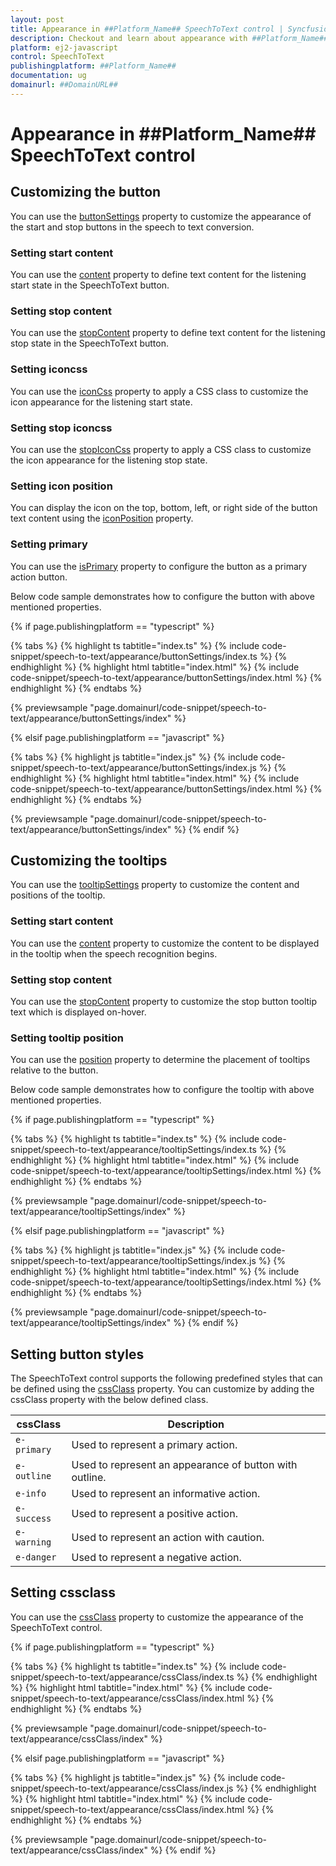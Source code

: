 ```yaml
---
layout: post
title: Appearance in ##Platform_Name## SpeechToText control | Syncfusion
description: Checkout and learn about appearance with ##Platform_Name## SpeechToText control of Syncfusion Essential JS 2 and more.
platform: ej2-javascript
control: SpeechToText
publishingplatform: ##Platform_Name##
documentation: ug
domainurl: ##DomainURL##
---
```


# Appearance in ##Platform_Name## SpeechToText control

## Customizing the button

You can use the [buttonSettings](../api/speech-to-text#buttonSettings) property to customize the appearance of the start and stop buttons in the speech to text conversion.

### Setting start content

You can use the [content](../api/speech-to-text/buttonSettingsModel/#content) property to define text content for the listening start state in the SpeechToText button.

### Setting stop content

You can use the [stopContent](../api/speech-to-text/buttonSettingsModel/#stopContent) property to define text content for the listening stop state in the SpeechToText button.

### Setting iconcss

You can use the [iconCss](../api/speech-to-text/buttonSettingsModel/#iconCss) property to apply a CSS class to customize the icon appearance for the listening start state.

### Setting stop iconcss

You can use the [stopIconCss](../api/speech-to-text/buttonSettingsModel/#stopIconCss) property to apply a CSS class to customize the icon appearance for the listening stop state.

### Setting icon position

You can display the icon on the top, bottom, left, or right side of the button text content using the [iconPosition](../api/speech-to-text/buttonSettingsModel/#iconPosition) property.

### Setting primary

You can use the [isPrimary](../api/speech-to-text/buttonSettingsModel/#isPrimary) property to configure the button as a primary action button.

Below code sample demonstrates how to configure the button with above mentioned properties.

{% if page.publishingplatform == "typescript" %}

{% tabs %}
{% highlight ts tabtitle="index.ts" %}
{% include code-snippet/speech-to-text/appearance/buttonSettings/index.ts %}
{% endhighlight %}
{% highlight html tabtitle="index.html" %}
{% include code-snippet/speech-to-text/appearance/buttonSettings/index.html %}
{% endhighlight %}
{% endtabs %}

{% previewsample "page.domainurl/code-snippet/speech-to-text/appearance/buttonSettings/index" %}

{% elsif page.publishingplatform == "javascript" %}

{% tabs %}
{% highlight js tabtitle="index.js" %}
{% include code-snippet/speech-to-text/appearance/buttonSettings/index.js %}
{% endhighlight %}
{% highlight html tabtitle="index.html" %}
{% include code-snippet/speech-to-text/appearance/buttonSettings/index.html %}
{% endhighlight %}
{% endtabs %}

{% previewsample "page.domainurl/code-snippet/speech-to-text/appearance/buttonSettings/index" %}
{% endif %}

## Customizing the tooltips

You can use the [tooltipSettings](../api/speech-to-text#tooltipSettings) property to customize the content and positions of the tooltip.

### Setting start content

You can use the [content](../api/speech-to-text/tooltipSettingsModel/#content) property to customize the content to be displayed in the tooltip when the speech recognition begins.

### Setting stop content

You can use the [stopContent](../api/speech-to-text/tooltipSettingsModel/#stopContent) property to customize the stop button tooltip text which is displayed on-hover.

### Setting tooltip position

You can use the [position](../api/speech-to-text/tooltipSettingsModel/#position) property to determine the placement of tooltips relative to the button.

Below code sample demonstrates how to configure the tooltip with above mentioned properties.

{% if page.publishingplatform == "typescript" %}

{% tabs %}
{% highlight ts tabtitle="index.ts" %}
{% include code-snippet/speech-to-text/appearance/tooltipSettings/index.ts %}
{% endhighlight %}
{% highlight html tabtitle="index.html" %}
{% include code-snippet/speech-to-text/appearance/tooltipSettings/index.html %}
{% endhighlight %}
{% endtabs %}

{% previewsample "page.domainurl/code-snippet/speech-to-text/appearance/tooltipSettings/index" %}

{% elsif page.publishingplatform == "javascript" %}

{% tabs %}
{% highlight js tabtitle="index.js" %}
{% include code-snippet/speech-to-text/appearance/tooltipSettings/index.js %}
{% endhighlight %}
{% highlight html tabtitle="index.html" %}
{% include code-snippet/speech-to-text/appearance/tooltipSettings/index.html %}
{% endhighlight %}
{% endtabs %}

{% previewsample "page.domainurl/code-snippet/speech-to-text/appearance/tooltipSettings/index" %}
{% endif %}

## Setting button styles

The SpeechToText control supports the following predefined styles that can be defined using the [cssClass](../api/speech-to-text#cssClass) property. You can customize by adding the cssClass property with the below defined class. 

| cssClass | Description | 
| -------- | -------- | 
| `e-primary` | Used to represent a primary action. | 
| `e-outline` |  Used to represent an appearance of button with outline. | 
| `e-info` |  Used to represent an informative action. | 
| `e-success` | Used to represent a positive action. | 
| `e-warning` | Used to represent an action with caution. | 
| `e-danger` | Used to represent a negative action. |

## Setting cssclass

You can use the [cssClass](../api/speech-to-text#cssClass) property to customize the appearance of the SpeechToText control.

{% if page.publishingplatform == "typescript" %}

{% tabs %}
{% highlight ts tabtitle="index.ts" %}
{% include code-snippet/speech-to-text/appearance/cssClass/index.ts %}
{% endhighlight %}
{% highlight html tabtitle="index.html" %}
{% include code-snippet/speech-to-text/appearance/cssClass/index.html %}
{% endhighlight %}
{% endtabs %}

{% previewsample "page.domainurl/code-snippet/speech-to-text/appearance/cssClass/index" %}

{% elsif page.publishingplatform == "javascript" %}

{% tabs %}
{% highlight js tabtitle="index.js" %}
{% include code-snippet/speech-to-text/appearance/cssClass/index.js %}
{% endhighlight %}
{% highlight html tabtitle="index.html" %}
{% include code-snippet/speech-to-text/appearance/cssClass/index.html %}
{% endhighlight %}
{% endtabs %}

{% previewsample "page.domainurl/code-snippet/speech-to-text/appearance/cssClass/index" %}
{% endif %}
